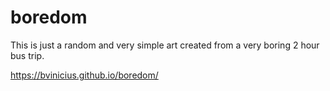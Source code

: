 # boredom
This is just a random and very simple art created from a very boring 2 hour bus trip.

https://bvinicius.github.io/boredom/
